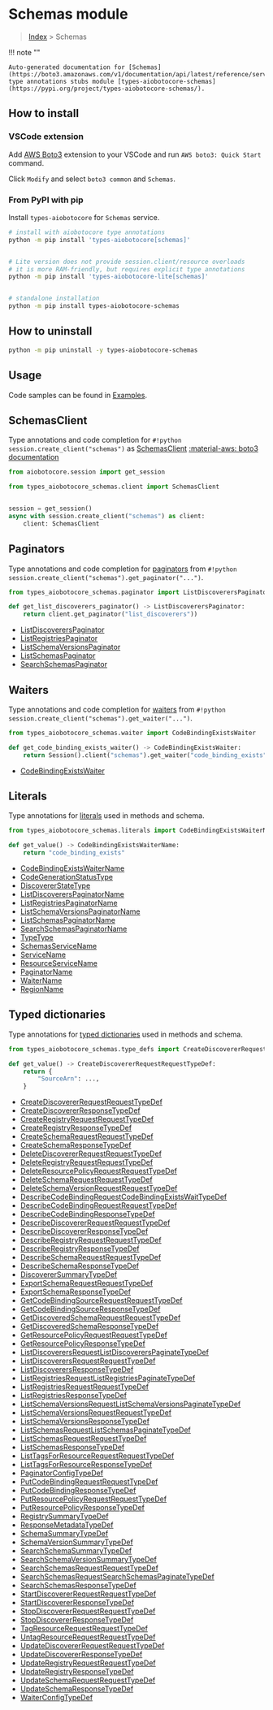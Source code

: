 # Schemas module

> [Index](../README.md) > Schemas


!!! note ""

    Auto-generated documentation for [Schemas](https://boto3.amazonaws.com/v1/documentation/api/latest/reference/services/schemas.html#Schemas)
    type annotations stubs module [types-aiobotocore-schemas](https://pypi.org/project/types-aiobotocore-schemas/).

## How to install

### VSCode extension

Add [AWS Boto3](https://marketplace.visualstudio.com/items?itemName=Boto3typed.boto3-ide)
extension to your VSCode and run `AWS boto3: Quick Start` command.

Click `Modify` and select `boto3 common` and `Schemas`.

### From PyPI with pip

Install `types-aiobotocore` for `Schemas` service.

```bash
# install with aiobotocore type annotations
python -m pip install 'types-aiobotocore[schemas]'


# Lite version does not provide session.client/resource overloads
# it is more RAM-friendly, but requires explicit type annotations
python -m pip install 'types-aiobotocore-lite[schemas]'


# standalone installation
python -m pip install types-aiobotocore-schemas
```



## How to uninstall

```bash
python -m pip uninstall -y types-aiobotocore-schemas
```

## Usage

Code samples can be found in [Examples](./usage.md).

## SchemasClient

Type annotations and code completion for  `#!python session.create_client("schemas")` as [SchemasClient](./client.md)
[:material-aws: boto3 documentation](https://boto3.amazonaws.com/v1/documentation/api/latest/reference/services/schemas.html#Schemas.Client)

```python title="Usage example"
from aiobotocore.session import get_session

from types_aiobotocore_schemas.client import SchemasClient


session = get_session()
async with session.create_client("schemas") as client:
    client: SchemasClient
```


## Paginators

Type annotations and code completion for
[paginators](./paginators.md)
from `#!python session.create_client("schemas").get_paginator("...")`.

```python title="Usage example"
from types_aiobotocore_schemas.paginator import ListDiscoverersPaginator

def get_list_discoverers_paginator() -> ListDiscoverersPaginator:
    return client.get_paginator("list_discoverers"))
```

- [ListDiscoverersPaginator](./paginators.md#listdiscovererspaginator)
- [ListRegistriesPaginator](./paginators.md#listregistriespaginator)
- [ListSchemaVersionsPaginator](./paginators.md#listschemaversionspaginator)
- [ListSchemasPaginator](./paginators.md#listschemaspaginator)
- [SearchSchemasPaginator](./paginators.md#searchschemaspaginator)




## Waiters

Type annotations and code completion for
[waiters](./waiters.md)
from `#!python session.create_client("schemas").get_waiter("...")`.

```python title="Usage example"
from types_aiobotocore_schemas.waiter import CodeBindingExistsWaiter

def get_code_binding_exists_waiter() -> CodeBindingExistsWaiter:
    return Session().client("schemas").get_waiter("code_binding_exists")
```

- [CodeBindingExistsWaiter](./waiters.md#codebindingexistswaiter)






## Literals

Type annotations for [literals](./literals.md) used in methods and schema.

```python title="Usage example"
from types_aiobotocore_schemas.literals import CodeBindingExistsWaiterName

def get_value() -> CodeBindingExistsWaiterName:
    return "code_binding_exists"
```

- [CodeBindingExistsWaiterName](./literals.md#codebindingexistswaitername)
- [CodeGenerationStatusType](./literals.md#codegenerationstatustype)
- [DiscovererStateType](./literals.md#discovererstatetype)
- [ListDiscoverersPaginatorName](./literals.md#listdiscovererspaginatorname)
- [ListRegistriesPaginatorName](./literals.md#listregistriespaginatorname)
- [ListSchemaVersionsPaginatorName](./literals.md#listschemaversionspaginatorname)
- [ListSchemasPaginatorName](./literals.md#listschemaspaginatorname)
- [SearchSchemasPaginatorName](./literals.md#searchschemaspaginatorname)
- [TypeType](./literals.md#typetype)
- [SchemasServiceName](./literals.md#schemasservicename)
- [ServiceName](./literals.md#servicename)
- [ResourceServiceName](./literals.md#resourceservicename)
- [PaginatorName](./literals.md#paginatorname)
- [WaiterName](./literals.md#waitername)
- [RegionName](./literals.md#regionname)




## Typed dictionaries

Type annotations for [typed dictionaries](./type_defs.md) used in methods and schema.

```python title="Usage example"
from types_aiobotocore_schemas.type_defs import CreateDiscovererRequestRequestTypeDef

def get_value() -> CreateDiscovererRequestRequestTypeDef:
    return {
        "SourceArn": ...,
    }
```

- [CreateDiscovererRequestRequestTypeDef](./type_defs.md#creatediscovererrequestrequesttypedef)
- [CreateDiscovererResponseTypeDef](./type_defs.md#creatediscovererresponsetypedef)
- [CreateRegistryRequestRequestTypeDef](./type_defs.md#createregistryrequestrequesttypedef)
- [CreateRegistryResponseTypeDef](./type_defs.md#createregistryresponsetypedef)
- [CreateSchemaRequestRequestTypeDef](./type_defs.md#createschemarequestrequesttypedef)
- [CreateSchemaResponseTypeDef](./type_defs.md#createschemaresponsetypedef)
- [DeleteDiscovererRequestRequestTypeDef](./type_defs.md#deletediscovererrequestrequesttypedef)
- [DeleteRegistryRequestRequestTypeDef](./type_defs.md#deleteregistryrequestrequesttypedef)
- [DeleteResourcePolicyRequestRequestTypeDef](./type_defs.md#deleteresourcepolicyrequestrequesttypedef)
- [DeleteSchemaRequestRequestTypeDef](./type_defs.md#deleteschemarequestrequesttypedef)
- [DeleteSchemaVersionRequestRequestTypeDef](./type_defs.md#deleteschemaversionrequestrequesttypedef)
- [DescribeCodeBindingRequestCodeBindingExistsWaitTypeDef](./type_defs.md#describecodebindingrequestcodebindingexistswaittypedef)
- [DescribeCodeBindingRequestRequestTypeDef](./type_defs.md#describecodebindingrequestrequesttypedef)
- [DescribeCodeBindingResponseTypeDef](./type_defs.md#describecodebindingresponsetypedef)
- [DescribeDiscovererRequestRequestTypeDef](./type_defs.md#describediscovererrequestrequesttypedef)
- [DescribeDiscovererResponseTypeDef](./type_defs.md#describediscovererresponsetypedef)
- [DescribeRegistryRequestRequestTypeDef](./type_defs.md#describeregistryrequestrequesttypedef)
- [DescribeRegistryResponseTypeDef](./type_defs.md#describeregistryresponsetypedef)
- [DescribeSchemaRequestRequestTypeDef](./type_defs.md#describeschemarequestrequesttypedef)
- [DescribeSchemaResponseTypeDef](./type_defs.md#describeschemaresponsetypedef)
- [DiscovererSummaryTypeDef](./type_defs.md#discoverersummarytypedef)
- [ExportSchemaRequestRequestTypeDef](./type_defs.md#exportschemarequestrequesttypedef)
- [ExportSchemaResponseTypeDef](./type_defs.md#exportschemaresponsetypedef)
- [GetCodeBindingSourceRequestRequestTypeDef](./type_defs.md#getcodebindingsourcerequestrequesttypedef)
- [GetCodeBindingSourceResponseTypeDef](./type_defs.md#getcodebindingsourceresponsetypedef)
- [GetDiscoveredSchemaRequestRequestTypeDef](./type_defs.md#getdiscoveredschemarequestrequesttypedef)
- [GetDiscoveredSchemaResponseTypeDef](./type_defs.md#getdiscoveredschemaresponsetypedef)
- [GetResourcePolicyRequestRequestTypeDef](./type_defs.md#getresourcepolicyrequestrequesttypedef)
- [GetResourcePolicyResponseTypeDef](./type_defs.md#getresourcepolicyresponsetypedef)
- [ListDiscoverersRequestListDiscoverersPaginateTypeDef](./type_defs.md#listdiscoverersrequestlistdiscovererspaginatetypedef)
- [ListDiscoverersRequestRequestTypeDef](./type_defs.md#listdiscoverersrequestrequesttypedef)
- [ListDiscoverersResponseTypeDef](./type_defs.md#listdiscoverersresponsetypedef)
- [ListRegistriesRequestListRegistriesPaginateTypeDef](./type_defs.md#listregistriesrequestlistregistriespaginatetypedef)
- [ListRegistriesRequestRequestTypeDef](./type_defs.md#listregistriesrequestrequesttypedef)
- [ListRegistriesResponseTypeDef](./type_defs.md#listregistriesresponsetypedef)
- [ListSchemaVersionsRequestListSchemaVersionsPaginateTypeDef](./type_defs.md#listschemaversionsrequestlistschemaversionspaginatetypedef)
- [ListSchemaVersionsRequestRequestTypeDef](./type_defs.md#listschemaversionsrequestrequesttypedef)
- [ListSchemaVersionsResponseTypeDef](./type_defs.md#listschemaversionsresponsetypedef)
- [ListSchemasRequestListSchemasPaginateTypeDef](./type_defs.md#listschemasrequestlistschemaspaginatetypedef)
- [ListSchemasRequestRequestTypeDef](./type_defs.md#listschemasrequestrequesttypedef)
- [ListSchemasResponseTypeDef](./type_defs.md#listschemasresponsetypedef)
- [ListTagsForResourceRequestRequestTypeDef](./type_defs.md#listtagsforresourcerequestrequesttypedef)
- [ListTagsForResourceResponseTypeDef](./type_defs.md#listtagsforresourceresponsetypedef)
- [PaginatorConfigTypeDef](./type_defs.md#paginatorconfigtypedef)
- [PutCodeBindingRequestRequestTypeDef](./type_defs.md#putcodebindingrequestrequesttypedef)
- [PutCodeBindingResponseTypeDef](./type_defs.md#putcodebindingresponsetypedef)
- [PutResourcePolicyRequestRequestTypeDef](./type_defs.md#putresourcepolicyrequestrequesttypedef)
- [PutResourcePolicyResponseTypeDef](./type_defs.md#putresourcepolicyresponsetypedef)
- [RegistrySummaryTypeDef](./type_defs.md#registrysummarytypedef)
- [ResponseMetadataTypeDef](./type_defs.md#responsemetadatatypedef)
- [SchemaSummaryTypeDef](./type_defs.md#schemasummarytypedef)
- [SchemaVersionSummaryTypeDef](./type_defs.md#schemaversionsummarytypedef)
- [SearchSchemaSummaryTypeDef](./type_defs.md#searchschemasummarytypedef)
- [SearchSchemaVersionSummaryTypeDef](./type_defs.md#searchschemaversionsummarytypedef)
- [SearchSchemasRequestRequestTypeDef](./type_defs.md#searchschemasrequestrequesttypedef)
- [SearchSchemasRequestSearchSchemasPaginateTypeDef](./type_defs.md#searchschemasrequestsearchschemaspaginatetypedef)
- [SearchSchemasResponseTypeDef](./type_defs.md#searchschemasresponsetypedef)
- [StartDiscovererRequestRequestTypeDef](./type_defs.md#startdiscovererrequestrequesttypedef)
- [StartDiscovererResponseTypeDef](./type_defs.md#startdiscovererresponsetypedef)
- [StopDiscovererRequestRequestTypeDef](./type_defs.md#stopdiscovererrequestrequesttypedef)
- [StopDiscovererResponseTypeDef](./type_defs.md#stopdiscovererresponsetypedef)
- [TagResourceRequestRequestTypeDef](./type_defs.md#tagresourcerequestrequesttypedef)
- [UntagResourceRequestRequestTypeDef](./type_defs.md#untagresourcerequestrequesttypedef)
- [UpdateDiscovererRequestRequestTypeDef](./type_defs.md#updatediscovererrequestrequesttypedef)
- [UpdateDiscovererResponseTypeDef](./type_defs.md#updatediscovererresponsetypedef)
- [UpdateRegistryRequestRequestTypeDef](./type_defs.md#updateregistryrequestrequesttypedef)
- [UpdateRegistryResponseTypeDef](./type_defs.md#updateregistryresponsetypedef)
- [UpdateSchemaRequestRequestTypeDef](./type_defs.md#updateschemarequestrequesttypedef)
- [UpdateSchemaResponseTypeDef](./type_defs.md#updateschemaresponsetypedef)
- [WaiterConfigTypeDef](./type_defs.md#waiterconfigtypedef)

